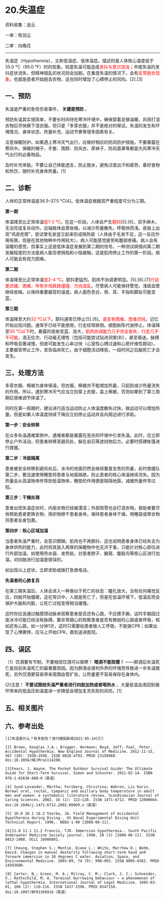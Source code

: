 # 20.失温症

资料收集：追云

一审：牧羽尘

二审：向晚花

---

失温症（Hypothermia），又称低温症、低体温症。描述的是人体核心温度低于35.0 °C（95.0 °F）时的现象。轻度失温可能造成<font style="color: red">发抖与意识混浊</font>；中度失温的发抖症状消失，但精神错乱的状况则会加剧。在重度失温的情况下，会有<font style="color: red">反常脱衣现象</font>，也就是患者开始脱去衣物，这也同时增加了心搏停止的风险。[2].[3]

## 一、预防

失温是严重的急性伤害事件， **关键是预防** 。

预防失温其实很简单，不要长时间待在寒冷环境中，确保穿着足够温暖，风雨打湿衣物后尽快换下湿衣服。但只是「多穿衣服」并不是绝对的保证。失温的发生和环境情况、身体状态、热量补充、运动节奏等很多因素有关。

注意保暖防护。如果遇上寒冷天气出行，应做好相应的防风防护措施，不要暴露在寒风中。保暖的帽子、手套、围脖、防风衣、厚袜子、防风面罩等都是大风寒冷天气出行的必备物品。

及时补充体能。不要让自己体能透支，防止脱水，避免过度出汗和疲劳。备好食物和热饮，随时补充身体热量。[1]

## 二、诊断

人体的正常体温是36.5–37.5 °C[4]。低体温症根据其严重程度可分为三期。

**第一期**

体温降至比正常体温<font style="color: red">低1-2 °C</font>。在这一阶段，人体会产生<font style="color: red">颤抖</font>[5].[6]，双手麻木，无法完成复杂动作。远端肢体血管收缩，以减少热量散失。呼吸快而浅。皮肤上出现&quot;鸡皮疙瘩&quot;，尝试使毛发竖立起来形成隔热层（人体由于毛发不足，这一反应作用有限，但是在其他物种中作用较大）。病人可能感觉疲劳和腹部疼痛。病人会有温暖的感觉，但事实上这是低体温症发展到第二期的信号。一种测试病情向第二期发展程度的方法是病人能否使拇指和小指接触，这是肌肉停止工作的第一阶段。病人可能会有视力困难。

**第二期**

体温降至比正常体温<font style="color: red">低2-4 °C</font>。颤抖更猛烈。肌肉不协调更明显。[5].[6].[7]<font style="color: red">行动更迟缓、困难，伴有步伐跌跌撞撞、方向混乱</font>，尽管病人可能保持警觉。浅层血管继续收缩，以保持重要器官的温度。病人面色苍白，唇、耳、手指和脚趾可能变蓝。

**第三期**

体温降至大约<font style="color: red">32 °C以下</font>。颤抖通常已停止[5].[6]。<font style="color: red">语言有困难，思维迟钝</font>，记忆开始出现问题。通常手已经不能使用，行走经常跌倒。细胞新陈代谢停止。体温降至<font style="color: red">30 °C以下</font>时，暴露的皮肤变蓝、涨大，<font style="color: red">肌肉协调能力几乎完全丧失，行走几乎不可能</font>，语无伦次、行动毫无理性（包括可能尝试钻进洞里[8]），甚至昏迷。脉搏和呼吸显著减慢，但是可能发生心率过快（心室性心搏过速和心房纤维性颤动）。主要器官停止工作，宣告临床死亡。由于细胞活动降低，一段时间之后脑死亡才会发生。

## 三、处理方法

多穿衣服、棉被为身体保温，但衣服，棉被并不能增加热量，只起到减少热量流失的作用。所以，遇到寒冷天气应当立刻穿上衣服，盖上棉被，否则如果到了第三周期后很难调节体温了。

同时在第一周期时，建议进行适当运动防止人体温度散失过快，做运动可以增加热量。但是如果人体温度持续下降应立刻停止运动并且向周边进行求助。

**第一步：安全转移**

在众多失温遇难案例中，遇难者都是暴露在恶劣的环境中引发失温。此时，应立即停止户外活动，将患者转移至避风处，躲在岩石等遮挡物后方。必要时搭建帐篷进行救援。

**第二步：冷面隔离**

患者被安全转移到避风处后，冰冷的地面仍然会继续蚕食宝贵的热量，此时救援队第二步，要迅速使用睡垫将患者与地面隔绝，防止患者的核心体温继续流失。因为热量会从高温物体传导到低温物体，睡垫的作用便是阻隔地面，减缓热量传导过程。

**第三步：干燥处理**

患者出现失温症状时，内层衣物已经被濡湿；外部雨雪也会打湿衣物。救助者要尽快帮助患者更换衣物，用织物擦干患者身体，保持患者身体干燥，用睡袋或厚衣物将患者全身包裹。

**第四步：核心区域加温**

当患者失温严重时，会意识模糊，肌肉也不再颤抖，这也说明患者身体已经失去为身体供热的能力，此时将其放入再厚的保暖物中也无济于事，只能针对核心部位进行外部加温，如使用热水袋、发热贴，对患者脖子、腋窝、腹股沟等核心区进行加温。对四肢进行加温是错误的。

如出现以上症状，立即求助或拨打急救电话。

**失温者的心肺复苏**

在第三期失温后，人体会进入一种类似于死亡的状态：瞳孔放大，没有任何痛觉反应，四肢开始僵硬，这在常识中，人就是死亡了，但是在低温环境下，低温反而会保护大脑和内脏，让死亡过程变得相当缓慢。

这时你应该通过触摸颈动脉来观察患者是否还有心跳，不应摸手腕，这时手腕因过度冰冷可能已经没有脉搏。要非常细心的观察患者是否有微弱的心跳或者呼吸，假如还有心跳，如一分钟1次，这时只需要给患者做人工呼吸，不能做CPR；如果出现了心博骤停，应马上开始CPR，直到送进医院。

## 四、误区

（1）饮酒要有节制，不要相信饮酒可以御寒！ **喝酒不能取暖！** ——醉酒后失温死亡是目前失温死亡的最重要原因。因为醉酒会错判外界的环境而导致进一步失温致死，另外饮酒更容易带来周围血管扩张，让热量更不容易保存在身体内。

(2)注意！ **不要试图给失温严重者进行四肢加热或者喝热水** ，大量低温血液回到循环带来的低血压和温度进一步降低会增加复苏失败的风险。[1]

## 五、相关图片

## 六、参考出处

```
[1]失温是什么？有多危险？进行搜狐新闻2021-05-24[引]

[2] Brown, Douglas J.A.; Brugger, Hermann; Boyd, Jeff; Paal, Peter. Accidental Hypothermia. New England Journal of Medicine. 2012-11-15, 367 (20): 1930–1938. ISSN 0028-4793. PMID 23150960. doi:10.1056/NEJMra1114208.

[3]Fears, J. Wayne. The Pocket Outdoor Survival Guide: The Ultimate Guide for Short-Term Survival. Simon and Schuster. 2011-02-14. ISBN 978-1-62636-680-0（英语）

[4] Sund‐Levander, Märtha; Forsberg, Christina; Wahren, Lis Karin. Normal oral, rectal, tympanic and axillary body temperature in adult men and women: a systematic literature review. Scandinavian Journal of Caring Sciences. 2002, 16 (2): 122–128. ISSN 1471-6712. PMID 12000664. doi:10.1046/j.1471-6712.2002.00069.x（英语）

[5] 10.0 10.1 10.2 Sterba, JA. Field Management of Accidental Hypothermia during Diving.. US Naval Experimental Diving Unit Technical Report. 1990,. NEDU-1-90 [2008-06-11].

[6]11.0 11.1 11.2 Francis, TJR. Immersion hypothermia.. South Pacific Underwater Medicine Society journal. 1998, 28 (3) [2008-06-11]. ISSN 0813-1988. OCLC 16986801.

[7] Cheung, Stephen S.; Montie, Diane L.; White, Marrhew D.; Behm, David. Changes in manual dexterity following short-term hand and forearm immersion in 10 degrees C water. Aviation, Space, and Environmental Medicine. 2003-09, 74 (9): 990–993. ISSN 0095-6562. PMID 14503680.

[8] Carter, N.; Green, M. A.; Milroy, C. M.; Clark, J. C.; Schneider, V.; Rothschild, M. A. Terminal burrowing behaviour — a phenomenon of lethal hypothermia. International Journal of Legal Medicine. 1995-03-01, 108 (2): 116–116. ISSN 1437-1596. PMID 8547158. doi:10.1007/BF01369918（英语）
```